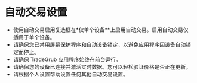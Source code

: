 # **自动交易设置**

- 使用自动交易启用复选框在*仅单个设备**上启用自动交易。启用自动交易仅适用于单个设备。
- 请确保您已禁用屏幕保护程序和自动设备锁定，以避免应用程序因设备自动锁定而停止。
- 请确保 TradeGrub 应用程序始终在前台运行。
- 请确保您的设备已连接并激活实时数据。您可以轻松验证价格是否正在更新。
- 请根据个人设置帮助设置任何其他自动交易设置。

